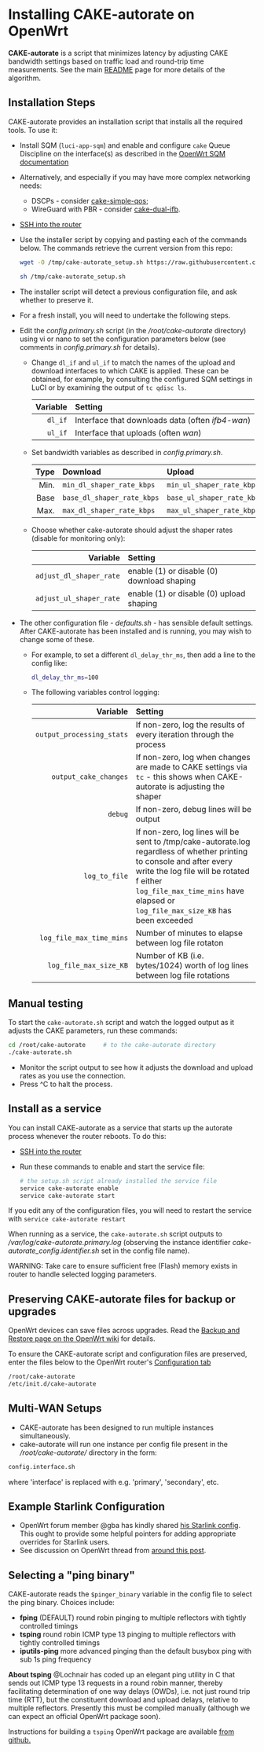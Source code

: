 # Installing CAKE-autorate on OpenWrt

**CAKE-autorate** is a script that minimizes latency by adjusting CAKE
bandwidth settings based on traffic load and round-trip time
measurements. See the main [README](./README.md) page for more details
of the algorithm.

## Installation Steps

CAKE-autorate provides an installation script that installs all the
required tools. To use it:

- Install SQM (`luci-app-sqm`) and enable and configure `cake` Queue
  Discipline on the interface(s) as described in the
  [OpenWrt SQM documentation](https://openwrt.org/docs/guide-user/network/traffic-shaping/sqm)

- Alternatively, and especially if you may have more complex
  networking needs:

  - DSCPs - consider
    [cake-simple-qos](https://github.com/lynxthecat/cake-qos-simple);
  - WireGuard with PBR - consider
    [cake-dual-ifb](https://github.com/lynxthecat/cake-dual-ifb).

- [SSH into the router](https://openwrt.org/docs/guide-quick-start/sshadministration)

- Use the installer script by copying and pasting each of the commands
  below. The commands retrieve the current version from this repo:

  ```bash
  wget -O /tmp/cake-autorate_setup.sh https://raw.githubusercontent.com/lynxthecat/CAKE-autorate/master/setup.sh

  sh /tmp/cake-autorate_setup.sh
  ```

- The installer script will detect a previous configuration file, and
  ask whether to preserve it.

- For a fresh install, you will need to undertake the following steps.

- Edit the _config.primary.sh_ script (in the _/root/cake-autorate_
  directory) using vi or nano to set the configuration parameters
  below (see comments in _config.primary.sh_ for details).

  - Change `dl_if` and `ul_if` to match the names of the upload and
    download interfaces to which CAKE is applied. These can be
    obtained, for example, by consulting the configured SQM settings
    in LuCI or by examining the output of `tc qdisc ls`.

    | Variable | Setting                                          |
    | -------: | :----------------------------------------------- |
    |  `dl_if` | Interface that downloads data (often _ifb4-wan_) |
    |  `ul_if` | Interface that uploads (often _wan_)             |

  - Set bandwidth variables as described in _config.primary.sh_.

    | Type | Download                   | Upload                     |
    | ---: | :------------------------- | :------------------------- |
    | Min. | `min_dl_shaper_rate_kbps`  | `min_ul_shaper_rate_kbps`  |
    | Base | `base_dl_shaper_rate_kbps` | `base_ul_shaper_rate_kbps` |
    | Max. | `max_dl_shaper_rate_kbps`  | `max_ul_shaper_rate_kbps`  |

  - Choose whether cake-autorate should adjust the shaper rates
    (disable for monitoring only):

    |                Variable | Setting                                    |
    | ----------------------: | :----------------------------------------- |
    | `adjust_dl_shaper_rate` | enable (1) or disable (0) download shaping |
    | `adjust_ul_shaper_rate` | enable (1) or disable (0) upload shaping   |

- The other configuration file - _defaults.sh_ - has sensible default
  settings. After CAKE-autorate has been installed and is running, you
  may wish to change some of these.

  - For example, to set a different `dl_delay_thr_ms`, then add a line
    to the config like:

    ```bash
    dl_delay_thr_ms=100
    ```

  - The following variables control logging:

    |                  Variable | Setting                                                                                                                                                                                                                                               |
    | ------------------------: | :---------------------------------------------------------------------------------------------------------------------------------------------------------------------------------------------------------------------------------------------------- |
    | `output_processing_stats` | If non-zero, log the results of every iteration through the process                                                                                                                                                                                   |
    |     `output_cake_changes` | If non-zero, log when changes are made to CAKE settings via `tc` - this shows when CAKE-autorate is adjusting the shaper                                                                                                                              |
    |                   `debug` | If non-zero, debug lines will be output                                                                                                                                                                                                               |
    |             `log_to_file` | If non-zero, log lines will be sent to /tmp/cake-autorate.log regardless of whether printing to console and after every write the log file will be rotated f either `log_file_max_time_mins` have elapsed or `log_file_max_size_KB` has been exceeded |
    |  `log_file_max_time_mins` | Number of minutes to elapse between log file rotaton                                                                                                                                                                                                  |
    |    `log_file_max_size_KB` | Number of KB (i.e. bytes/1024) worth of log lines between log file rotations                                                                                                                                                                          |

## Manual testing

To start the `cake-autorate.sh` script and watch the logged output as
it adjusts the CAKE parameters, run these commands:

```bash
cd /root/cake-autorate     # to the cake-autorate directory
./cake-autorate.sh
```

- Monitor the script output to see how it adjusts the download and
  upload rates as you use the connection.
- Press ^C to halt the process.

## Install as a service

You can install CAKE-autorate as a service that starts up the autorate
process whenever the router reboots. To do this:

- [SSH into the router](https://openwrt.org/docs/guide-quick-start/sshadministration)

- Run these commands to enable and start the service file:

  ```bash
  # the setup.sh script already installed the service file
  service cake-autorate enable
  service cake-autorate start
  ```

If you edit any of the configuration files, you will need to restart
the service with `service cake-autorate restart`

When running as a service, the `cake-autorate.sh` script outputs to
_/var/log/cake-autorate.primary.log_ (observing the instance
identifier _cake-autorate_config.identifier.sh_ set in the config file
name).

WARNING: Take care to ensure sufficient free (Flash) memory exists in
router to handle selected logging parameters.

## Preserving CAKE-autorate files for backup or upgrades

OpenWrt devices can save files across upgrades. Read the
[Backup and Restore page on the OpenWrt wiki](https://openwrt.org/docs/guide-user/troubleshooting/backup_restore#customize_and_verify)
for details.

To ensure the CAKE-autorate script and configuration files are
preserved, enter the files below to the OpenWrt router's
[Configuration tab](https://openwrt.org/docs/guide-user/troubleshooting/backup_restore#back_up)

```bash
/root/cake-autorate
/etc/init.d/cake-autorate
```

## Multi-WAN Setups

- CAKE-autorate has been designed to run multiple instances
  simultaneously.
- cake-autorate will run one instance per config file present in the
  _/root/cake-autorate/_ directory in the form:

```bash
config.interface.sh
```

where 'interface' is replaced with e.g. 'primary', 'secondary', etc.

## Example Starlink Configuration

- OpenWrt forum member @gba has kindly shared
  [his Starlink config](Example_Starlink_config.sh). This ought to
  provide some helpful pointers for adding appropriate overrides for
  Starlink users.
- See discussion on OpenWrt thread from
  [around this post](https://forum.openwrt.org/t/cake-w-adaptive-bandwidth/108848/3100?u=lynx).

## Selecting a "ping binary"

CAKE-autorate reads the `$pinger_binary` variable in the config file
to select the ping binary. Choices include:

- **fping** (DEFAULT) round robin pinging to multiple reflectors with
  tightly controlled timings
- **tsping** round robin ICMP type 13 pinging to multiple reflectors
  with tightly controlled timings
- **iputils-ping** more advanced pinging than the default busybox ping
  with sub 1s ping frequency

**About tsping** @Lochnair has coded up an elegant ping utility in C
that sends out ICMP type 13 requests in a round robin manner, thereby
facilitating determination of one way delays (OWDs), i.e. not just
round trip time (RTT), but the constituent download and upload delays,
relative to multiple reflectors. Presently this must be compiled
manually (although we can expect an official OpenWrt package soon).

Instructions for building a `tsping` OpenWrt package are available
[from github.](https://github.com/Lochnair/tsping)
